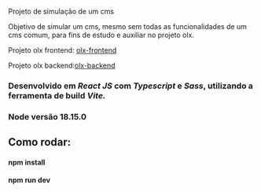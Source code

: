 <p>Projeto de simulação de um cms</p>
<p>Objetivo de simular um cms, mesmo sem todas as funcionalidades de um cms comum, para fins de estudo e auxiliar no projeto olx.</p>
<p>Projeto olx frontend: <a href="https://github.com/beatrizcunharo/olx-repro-frontend">olx-frontend</a></p>
<p>Projeto olx backend:<a href="https://github.com/beatrizcunharo/olx-repro-backend">olx-backend</a></p>
<h3>Desenvolvido em <i>React JS</i> com <i>Typescript</i> e <i>Sass</i>, utilizando a ferramenta de build <i>Vite.</i></h3>
<h3>Node versão 18.15.0</h3>
<h2>Como rodar:</h2>
<h4>npm install</h4>
<h4>npm run dev</h4>